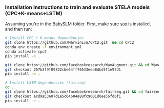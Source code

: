 ### Installation instructions to train and evaluate STELA models (CPC+K-means+LSTM)

Assuming you're in the BabySLM folder. First, make sure [sox](http://sox.sourceforge.net/) is installed, and then run:

```bash
# Install CPC + K-means dependencies
git clone https://github.com/MarvinLvn/CPC2.git  && cd CPC2
conda env create -f environment.yml
conda activate cpc2
pip install -e .

git clone https://github.com/facebookresearch/WavAugment.git && cd WavAugment
git checkout 357b2f9f09832cbe64ff76633eea8dbd5f1e97d1
pip install -e .

# Install LSTM dependencies (fairseq)
cd ..
git clone https://github.com/facebookresearch/fairseq.git && cd fairseq
git checkout acd9a53607d1e5c64604e88fc9601d0ee56fd6f1
pip install -e .
```
